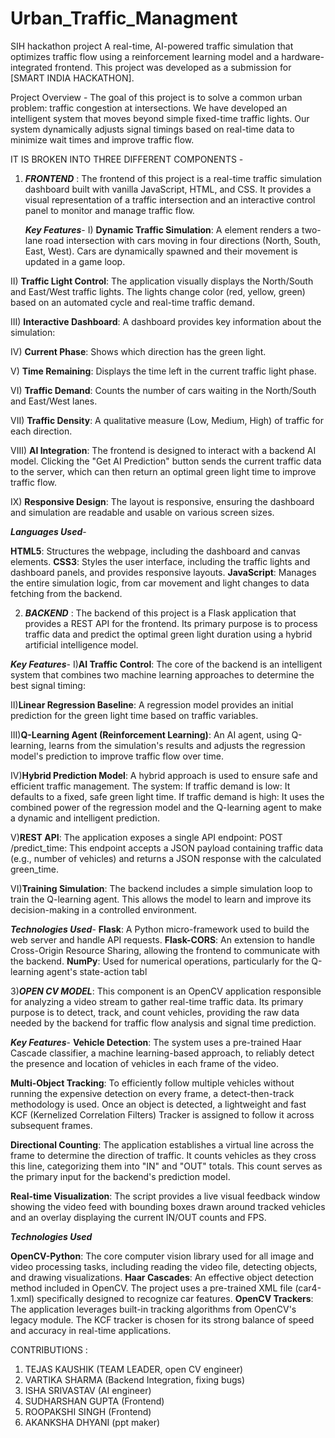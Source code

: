 # Urban_Traffic_Managment
SIH hackathon project
A real-time, AI-powered traffic simulation that optimizes traffic flow using a reinforcement learning model and a hardware-integrated frontend. This project was developed as a submission for [SMART INDIA HACKATHON].

Project Overview -
The goal of this project is to solve a common urban problem: traffic congestion at intersections. We have developed an intelligent system that moves beyond simple fixed-time traffic lights. Our system dynamically adjusts signal timings based on real-time data to minimize wait times and improve traffic flow.

IT IS BROKEN INTO THREE DIFFERENT COMPONENTS -

1) ***FRONTEND*** :
   The frontend of this project is a real-time traffic simulation dashboard built with vanilla JavaScript, HTML, and CSS. It provides a visual representation of a traffic intersection and an interactive control panel to monitor and manage traffic flow.

   ***Key Features***-
 I) **Dynamic Traffic Simulation**: A <canvas> element renders a two-lane road intersection with cars moving in four directions (North, South, East, West). Cars are dynamically spawned and their movement is updated in a game loop.

II) **Traffic Light Control**: The application visually displays the North/South and East/West traffic lights. The lights change color (red, yellow, green) based on an automated cycle and real-time traffic demand.

III) **Interactive Dashboard**: A dashboard provides key information about the simulation:

IV) **Current Phase**: Shows which direction has the green light.

V) **Time Remaining**: Displays the time left in the current traffic light phase.

VI) **Traffic Demand**: Counts the number of cars waiting in the North/South and East/West lanes.

VII) **Traffic Density**: A qualitative measure (Low, Medium, High) of traffic for each direction.

VIII) **AI Integration**: The frontend is designed to interact with a backend AI model. Clicking the "Get AI Prediction" button sends the current traffic data to the server, which can then return an optimal green light time to improve traffic flow.

IX) **Responsive Design**: The layout is responsive, ensuring the dashboard and simulation are readable and usable on various screen sizes.

***Languages Used***-

**HTML5**: Structures the webpage, including the dashboard and canvas elements.
**CSS3**: Styles the user interface, including the traffic lights and dashboard panels, and provides responsive layouts.
**JavaScript**: Manages the entire simulation logic, from car movement and light changes to data fetching from the backend.

2) ***BACKEND*** :
The backend of this project is a Flask application that provides a REST API for the frontend. Its primary purpose is to process traffic data and predict the optimal green light duration using a hybrid artificial intelligence model.

 ***Key Features***-
I)**AI Traffic Control**: The core of the backend is an intelligent system that combines two machine learning approaches to determine the best signal timing:

II)**Linear Regression Baseline**: A regression model provides an initial prediction for the green light time based on traffic variables.

III)**Q-Learning Agent (Reinforcement Learning)**: An AI agent, using Q-learning, learns from the simulation's results and adjusts the regression model's prediction to improve traffic flow over time.

IV)**Hybrid Prediction Model**: A hybrid approach is used to ensure safe and efficient traffic management. The system:
If traffic demand is low: It defaults to a fixed, safe green light time.
If traffic demand is high: It uses the combined power of the regression model and the Q-learning agent to make a dynamic and intelligent prediction.

V)**REST API**: The application exposes a single API endpoint:
POST /predict_time: This endpoint accepts a JSON payload containing traffic data (e.g., number of vehicles) and returns a JSON response with the calculated green_time.

VI)**Training Simulation**: The backend includes a simple simulation loop to train the Q-learning agent. This allows the model to learn and improve its decision-making in a controlled environment.

***Technologies Used***-
**Flask**: A Python micro-framework used to build the web server and handle API requests.
**Flask-CORS**: An extension to handle Cross-Origin Resource Sharing, allowing the frontend to communicate with the backend.
**NumPy**: Used for numerical operations, particularly for the Q-learning agent's state-action tabl

3)***OPEN CV MODEL***:
This component is an OpenCV application responsible for analyzing a video stream to gather real-time traffic data. Its primary purpose is to detect, track, and count vehicles, providing the raw data needed by the backend for traffic flow analysis and signal time prediction.

***Key Features***-
**Vehicle Detection**: The system uses a pre-trained Haar Cascade classifier, a machine learning-based approach, to reliably detect the presence and location of vehicles in each frame of the video.

**Multi-Object Tracking**: To efficiently follow multiple vehicles without running the expensive detection on every frame, a detect-then-track methodology is used. Once an object is detected, a lightweight and fast KCF (Kernelized Correlation Filters) Tracker is assigned to follow it across subsequent frames.

**Directional Counting**: The application establishes a virtual line across the frame to determine the direction of traffic. It counts vehicles as they cross this line, categorizing them into "IN" and "OUT" totals. This count serves as the primary input for the backend's prediction model.

**Real-time Visualization**: The script provides a live visual feedback window showing the video feed with bounding boxes drawn around tracked vehicles and an overlay displaying the current IN/OUT counts and FPS.

***Technologies Used***

**OpenCV-Python**: The core computer vision library used for all image and video processing tasks, including reading the video file, detecting objects, and drawing visualizations.
**Haar Cascades**: An effective object detection method included in OpenCV. The project uses a pre-trained XML file (car4-1.xml) specifically designed to recognize car features.
**OpenCV Trackers**: The application leverages built-in tracking algorithms from OpenCV's legacy module. The KCF tracker is chosen for its strong balance of speed and accuracy in real-time applications.


CONTRIBUTIONS :
1. TEJAS KAUSHIK (TEAM LEADER, open CV engineer)
2. VARTIKA SHARMA (Backend Integration, fixing bugs)
3. ISHA SRIVASTAV (AI engineer)
4. SUDHARSHAN GUPTA (Frontend)
5. ROOPAKSHI SINGH (Frontend)
6. AKANKSHA DHYANI (ppt maker)
   
















